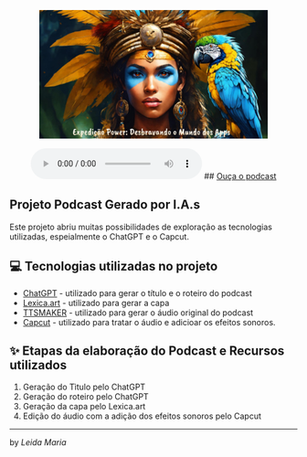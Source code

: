 <p align="center">
<img 
    src="./assets/Capa.jpg"
    width="400"
/>
</p> 

<div align="center">
    <audio src="output/Podcast_finalizado.mp4" type="audio/mpeg" controls title="Podcast versão final"></audio>
  ##  <a href="https://github.com/Reistaboada/prompts-for-podcast-generate-by-ia/tree/main/output"> Ouça o podcast</a> 

</div>

## Projeto Podcast Gerado por I.A.s

Este projeto abriu muitas possibilidades de exploração as tecnologias utilizadas, espeialmente o ChatGPT e o Capcut.

## 💻 Tecnologias utilizadas no projeto

- [ChatGPT](https://chat.openai.com/) - utilizado para gerar o título e o roteiro do  podcast
- [Lexica.art](https://lexica.art/) - utilizado para gerar a capa
- [TTSMAKER](https://ttsmaker.com/br) - utilizado para gerar o áudio original do podcast
- [Capcut](https://www.capcut.com/pt-br/) - utilizado para tratar o áudio e adicioar os efeitos sonoros.

## ✨ Etapas da elaboração do Podcast e Recursos utilizados

1) Geração do Tìtulo pelo ChatGPT
2) Geração do roteiro pelo ChatGPT
3) Geração da capa pelo Lexica.art
4) Edição do áudio com a adição dos efeitos sonoros pelo Capcut


---

by <i>Leida Maria</i>
